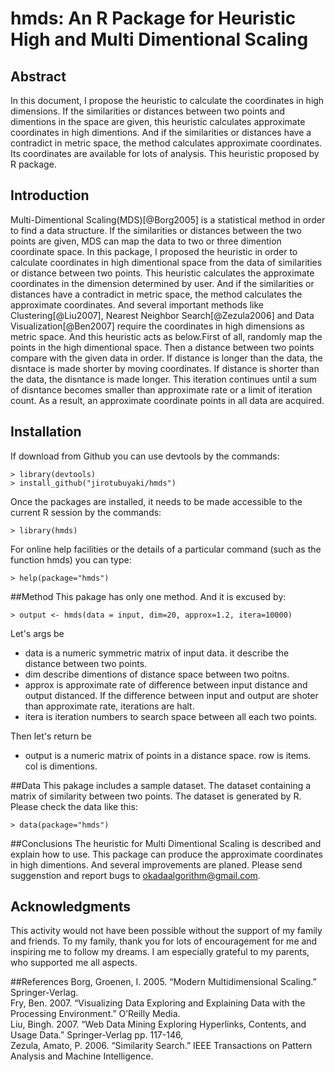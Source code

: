 # hmds: An R Package for Heuristic High and Multi Dimentional Scaling

## Abstract
In this document, I propose the heuristic to calculate the coordinates in high dimensions. If the similarities or distances between two points and dimentions in the space are given, this heuristic calculates approximate coordinates in high dimentions. And if the similarities or distances have a contradict in metric space, the method calculates approximate coordinates. Its coordinates are available for lots of analysis. This heuristic proposed by R package.

## Introduction
Multi-Dimentional Scaling(MDS)[@Borg2005] is a statistical method in order to find a data structure. If the similarities or distances between the two points are given, MDS can map the data to two or three dimention coordinate space. In this package, I proposed the heuristic in order to calculate coordinates in high dimentional space from the data of similarities or distance between two points. This heuristic calculates the approximate coordinates in the dimension determined by user. And if the similarities or distances have a contradict in metric space, the method calculates the approximate coordinates. And several important methods like Clustering[@Liu2007], Nearest Neighbor Search[@Zezula2006]  and Data Visualization[@Ben2007] require the coordinates in high dimensions as metric space. And this heuristic acts as below.First of all, randomly map the points in the high dimentional space. Then a distance between two points compare with the given data in order. If distance is longer than the data, the disntace is made shorter by moving coordinates. If distance is shorter than the data, the disntance is made longer. This iteration continues until a sum of disntance becomes smaller than approximate rate or a limit of iteration count. As a result, an approximate coordinate points in all data are acquired.

## Installation
If download from Github you can use devtools by the commands:

```
> library(devtools)
> install_github("jirotubuyaki/hmds")
```

Once the packages are installed, it needs to be made accessible to the current R session by the commands:

```
> library(hmds)
```

For online help facilities or the details of a particular command (such as the function hmds) you can type:

```
> help(package="hmds")
```
##Method
This pakage has only one method. And it is excused by:

```
> output <- hmds(data = input, dim=20, approx=1.2, itera=10000)
```

Let's args be

* data is a numeric symmetric matrix of input data. it describe the distance between two points. 
* dim describe dimentions of distance space between two poitns. 
* approx is approximate rate of difference between input distance and output distanced. If the difference between input and output are shoter than approximate rate, iterations are halt. 
* itera is iteration numbers to search space between all each two points.

Then let's return be

* output is a numeric matrix of points in a distance space. row is items. col is dimentions.

##Data
This pakage includes a sample dataset. The dataset containing a matrix of similarity between two points. The dataset is generated by R. Please check the data like this:

```
> data(package="hmds")
```

##Conclusions
The heuristic for Multi Dimentional Scaling is described and explain how to use. This package can produce the approximate coordinates in high dimentions. And several improvements are planed. Please send suggenstion and report bugs to okadaalgorithm@gmail.com.


## Acknowledgments
This activity would not have been possible without the support of my family and friends. To my family, thank you for lots of encouragement for me and inspiring me to follow my dreams. I am especially grateful to my parents, who supported me all aspects.  


##References
Borg, Groenen, I. 2005. “Modern Multidimensional Scaling.” Springer-Verlag.  
Fry, Ben. 2007. “Visualizing Data Exploring and Explaining Data with the Processing Environment.” O’Reilly
Media.  
Liu, Bingh. 2007. “Web Data Mining Exploring Hyperlinks, Contents, and Usage Data.” Springer-Verlag pp.
117-146,  
Zezula, Amato, P. 2006. “Similarity Search.” IEEE Transactions on Pattern Analysis and Machine Intelligence.  
